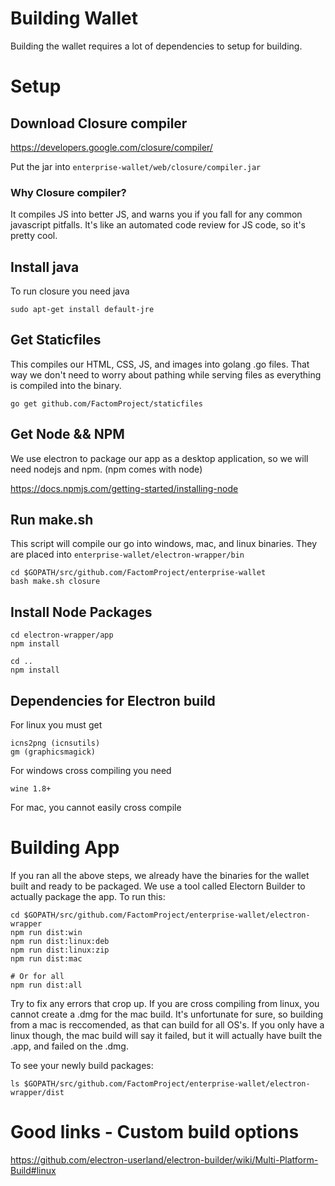 # Building Wallet

Building the wallet requires a lot of dependencies to setup for building.

# Setup


## Download Closure compiler

https://developers.google.com/closure/compiler/

Put the jar into `enterprise-wallet/web/closure/compiler.jar`

### Why Closure compiler?

It compiles JS into better JS, and warns you if you fall for any common javascript pitfalls. It's like an automated code review for JS code, so it's pretty cool.


## Install java

To run closure you need java

`sudo apt-get install default-jre`

## Get Staticfiles

This compiles our HTML, CSS, JS, and images into golang .go files. That way we don't need to worry about pathing while serving files as everything is compiled into the binary.

`go get github.com/FactomProject/staticfiles`


## Get Node && NPM

We use electron to package our app as a desktop application, so we will need nodejs and npm. (npm comes with node)

https://docs.npmjs.com/getting-started/installing-node


## Run make.sh

This script will compile our go into windows, mac, and linux binaries. They are placed into `enterprise-wallet/electron-wrapper/bin`

```
cd $GOPATH/src/github.com/FactomProject/enterprise-wallet
bash make.sh closure
```

## Install Node Packages

```
cd electron-wrapper/app
npm install

cd ..
npm install
```

## Dependencies for Electron build


For linux you must get
```
icns2png (icnsutils)
gm (graphicsmagick)
```

For windows cross compiling you need
```
wine 1.8+
```

For mac, you cannot easily cross compile


# Building App

If you ran all the above steps, we already have the binaries for the wallet built and ready to be packaged. We use a tool called Electorn Builder to actually package the app. To run this:

```
cd $GOPATH/src/github.com/FactomProject/enterprise-wallet/electron-wrapper
npm run dist:win
npm run dist:linux:deb
npm run dist:linux:zip
npm run dist:mac

# Or for all
npm run dist:all
```

Try to fix any errors that crop up. If you are cross compiling from linux, you cannot create a .dmg for the mac build. It's unfortunate for sure, so building from a mac is reccomended, as that can build for all OS's. If you only have a linux though, the mac build will say it failed, but it will actually have built the .app, and failed on the .dmg.

To see your newly build packages:

```
ls $GOPATH/src/github.com/FactomProject/enterprise-wallet/electron-wrapper/dist
```


# Good links - Custom build options

https://github.com/electron-userland/electron-builder/wiki/Multi-Platform-Build#linux